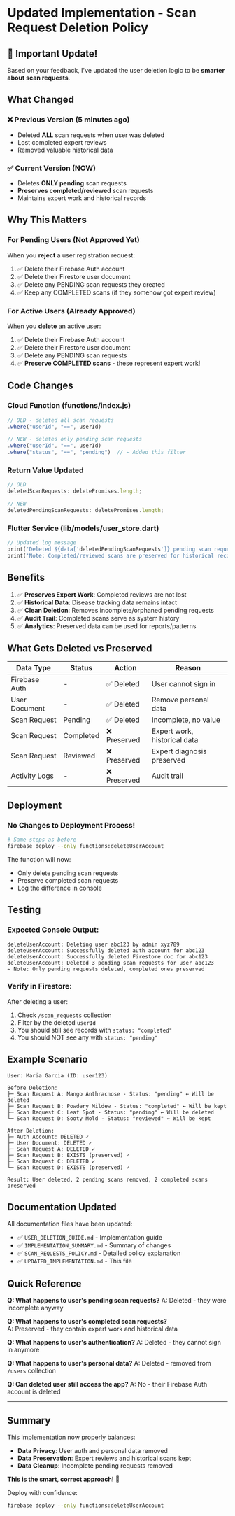 # Updated Implementation - Scan Request Deletion Policy

## 🎯 Important Update!

Based on your feedback, I've updated the user deletion logic to be **smarter about scan requests**.

## What Changed

### ❌ Previous Version (5 minutes ago)

- Deleted **ALL** scan requests when user was deleted
- Lost completed expert reviews
- Removed valuable historical data

### ✅ Current Version (NOW)

- Deletes **ONLY pending** scan requests
- **Preserves completed/reviewed** scan requests
- Maintains expert work and historical records

## Why This Matters

### For Pending Users (Not Approved Yet)

When you **reject** a user registration request:

1. ✅ Delete their Firebase Auth account
2. ✅ Delete their Firestore user document
3. ✅ Delete any PENDING scan requests they created
4. ✅ Keep any COMPLETED scans (if they somehow got expert review)

### For Active Users (Already Approved)

When you **delete** an active user:

1. ✅ Delete their Firebase Auth account
2. ✅ Delete their Firestore user document
3. ✅ Delete any PENDING scan requests
4. ✅ **Preserve COMPLETED scans** - these represent expert work!

## Code Changes

### Cloud Function (functions/index.js)

```javascript
// OLD - deleted all scan requests
.where("userId", "==", userId)

// NEW - deletes only pending scan requests
.where("userId", "==", userId)
.where("status", "==", "pending")  // ← Added this filter
```

### Return Value Updated

```javascript
// OLD
deletedScanRequests: deletePromises.length;

// NEW
deletedPendingScanRequests: deletePromises.length;
```

### Flutter Service (lib/models/user_store.dart)

```dart
// Updated log message
print('Deleted ${data['deletedPendingScanRequests']} pending scan requests');
print('Note: Completed/reviewed scans are preserved for historical records');
```

## Benefits

1. ✅ **Preserves Expert Work**: Completed reviews are not lost
2. ✅ **Historical Data**: Disease tracking data remains intact
3. ✅ **Clean Deletion**: Removes incomplete/orphaned pending requests
4. ✅ **Audit Trail**: Completed scans serve as system history
5. ✅ **Analytics**: Preserved data can be used for reports/patterns

## What Gets Deleted vs Preserved

| Data Type     | Status    | Action       | Reason                       |
| ------------- | --------- | ------------ | ---------------------------- |
| Firebase Auth | -         | ✅ Deleted   | User cannot sign in          |
| User Document | -         | ✅ Deleted   | Remove personal data         |
| Scan Request  | Pending   | ✅ Deleted   | Incomplete, no value         |
| Scan Request  | Completed | ❌ Preserved | Expert work, historical data |
| Scan Request  | Reviewed  | ❌ Preserved | Expert diagnosis preserved   |
| Activity Logs | -         | ❌ Preserved | Audit trail                  |

## Deployment

### No Changes to Deployment Process!

```bash
# Same steps as before
firebase deploy --only functions:deleteUserAccount
```

The function will now:

- Only delete pending scan requests
- Preserve completed scan requests
- Log the difference in console

## Testing

### Expected Console Output:

```
deleteUserAccount: Deleting user abc123 by admin xyz789
deleteUserAccount: Successfully deleted auth account for abc123
deleteUserAccount: Successfully deleted Firestore doc for abc123
deleteUserAccount: Deleted 3 pending scan requests for user abc123
← Note: Only pending requests deleted, completed ones preserved
```

### Verify in Firestore:

After deleting a user:

1. Check `/scan_requests` collection
2. Filter by the deleted `userId`
3. You should still see records with `status: "completed"`
4. You should NOT see any with `status: "pending"`

## Example Scenario

```
User: Maria Garcia (ID: user123)

Before Deletion:
├─ Scan Request A: Mango Anthracnose - Status: "pending" ← Will be deleted
├─ Scan Request B: Powdery Mildew - Status: "completed" ← Will be kept
├─ Scan Request C: Leaf Spot - Status: "pending" ← Will be deleted
└─ Scan Request D: Sooty Mold - Status: "reviewed" ← Will be kept

After Deletion:
├─ Auth Account: DELETED ✓
├─ User Document: DELETED ✓
├─ Scan Request A: DELETED ✓
├─ Scan Request B: EXISTS (preserved) ✓
├─ Scan Request C: DELETED ✓
└─ Scan Request D: EXISTS (preserved) ✓

Result: User deleted, 2 pending scans removed, 2 completed scans preserved
```

## Documentation Updated

All documentation files have been updated:

- ✅ `USER_DELETION_GUIDE.md` - Implementation guide
- ✅ `IMPLEMENTATION_SUMMARY.md` - Summary of changes
- ✅ `SCAN_REQUESTS_POLICY.md` - Detailed policy explanation
- ✅ `UPDATED_IMPLEMENTATION.md` - This file

## Quick Reference

**Q: What happens to user's pending scan requests?**
A: Deleted - they were incomplete anyway

**Q: What happens to user's completed scan requests?**  
A: Preserved - they contain expert work and historical data

**Q: What happens to user's authentication?**
A: Deleted - they cannot sign in anymore

**Q: What happens to user's personal data?**
A: Deleted - removed from `/users` collection

**Q: Can deleted user still access the app?**
A: No - their Firebase Auth account is deleted

---

## Summary

This implementation now properly balances:

- **Data Privacy**: User auth and personal data removed
- **Data Preservation**: Expert reviews and historical scans kept
- **Data Cleanup**: Incomplete pending requests removed

**This is the smart, correct approach!** 🎉

Deploy with confidence:

```bash
firebase deploy --only functions:deleteUserAccount
```
